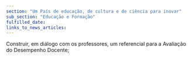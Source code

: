 ```yaml
---
section: "Um País de educação, de cultura e de ciência para inovar"
sub_section: "Educação e Formação"
fulfilled_date:
links_to_news_articles:
---
```


Construir, em diálogo com os professores, um referencial para a Avaliação do Desempenho Docente;